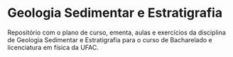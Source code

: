 # Geologia Sedimentar e Estratigrafia
Repositório com o plano de curso, ementa, aulas e exercícios da disciplina de Geologia Sedimentar e Estratigrafia para o curso de Bacharelado e licenciatura em física da UFAC.
